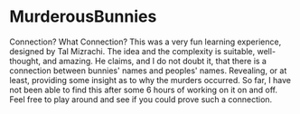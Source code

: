 # MurderousBunnies
Connection? What Connection?
This was a very fun learning experience, designed by Tal Mizrachi. The idea and the complexity is suitable, well-thought, and amazing. He claims, and I do not doubt it, that there is a connection between bunnies' names and peoples' names. Revealing, or at least, providing some insight as to why the murders occurred. So far, I have not been able to find this after some 6 hours of working on it on and off. Feel free to play around and see if you could prove such a connection. 
